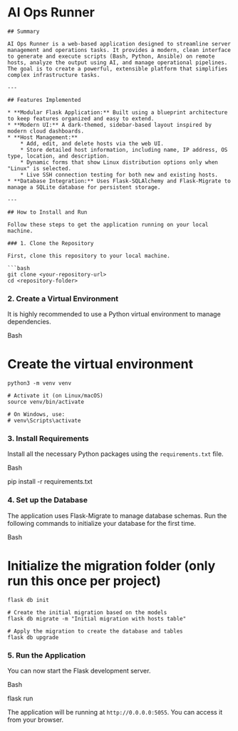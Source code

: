 # AI Ops Runner

    ## Summary

    AI Ops Runner is a web-based application designed to streamline server management and operations tasks. It provides a modern, clean interface to generate and execute scripts (Bash, Python, Ansible) on remote hosts, analyze the output using AI, and manage operational pipelines. The goal is to create a powerful, extensible platform that simplifies complex infrastructure tasks.

    ---

    ## Features Implemented

    * **Modular Flask Application:** Built using a blueprint architecture to keep features organized and easy to extend.
    * **Modern UI:** A dark-themed, sidebar-based layout inspired by modern cloud dashboards.
    * **Host Management:**
        * Add, edit, and delete hosts via the web UI.
        * Store detailed host information, including name, IP address, OS type, location, and description.
        * Dynamic forms that show Linux distribution options only when "Linux" is selected.
        * Live SSH connection testing for both new and existing hosts.
    * **Database Integration:** Uses Flask-SQLAlchemy and Flask-Migrate to manage a SQLite database for persistent storage.

    ---

    ## How to Install and Run

    Follow these steps to get the application running on your local machine.

    ### 1. Clone the Repository

    First, clone this repository to your local machine.

    ```bash
    git clone <your-repository-url>
    cd <repository-folder>

### 2\. Create a Virtual Environment

It is highly recommended to use a Python virtual environment to manage dependencies.

Bash

# Create the virtual environment
    python3 -m venv venv

    # Activate it (on Linux/macOS)
    source venv/bin/activate

    # On Windows, use:
    # venv\Scripts\activate

### 3\. Install Requirements

Install all the necessary Python packages using the `requirements.txt` file.

Bash

pip install -r requirements.txt

### 4\. Set up the Database

The application uses Flask-Migrate to manage database schemas. Run the following commands to initialize your database for the first time.

Bash

# Initialize the migration folder (only run this once per project)
    flask db init

    # Create the initial migration based on the models
    flask db migrate -m "Initial migration with hosts table"

    # Apply the migration to create the database and tables
    flask db upgrade

### 5\. Run the Application

You can now start the Flask development server.

Bash

flask run

The application will be running at `http://0.0.0.0:5055`. You can access it from your browser.

